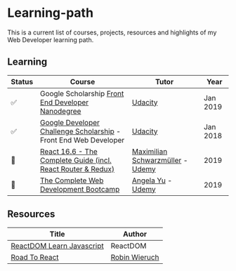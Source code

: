 # Learning-path
This is a current list of courses, projects, resources and highlights of my Web Developer learning path.

## Learning

| Status | Course | Tutor | Year | 
| ------ | ------ |------ |------ |
| ✅ |Google Scholarship [Front End Developer Nanodegree](https://eu.udacity.com/course/front-end-web-developer-nanodegree--nd001) | [Udacity](https://eu.udacity.com/) | Jan 2019 |
| ✅ |[Google Developer Challenge Scholarship](https://www.udacity.com/google-scholarships) - Front End Web Developer| [Udacity](https://eu.udacity.com/) | Jan 2018 |
| 🔄 |[React 16.6 - The Complete Guide (incl. React Router & Redux)](https://www.udemy.com/react-the-complete-guide-incl-redux/) | [Maximilian Schwarzmüller](https://twitter.com/maxedapps) - [Udemy](https://www.udemy.com/) | 2019 |
| 🔄 |[The Complete Web Development Bootcamp](https://www.udemy.com/the-complete-web-development-bootcamp/) |[Angela Yu](https://twitter.com/yu_angela) - [Udemy](https://www.udemy.com/) | 2019 |


## Resources

| Title | Author | 
| ------ | ------ |
|[ReactDOM Learn Javascript](https://reactdom.com/javascript) | ReactDOM |
|[Road To React](https://roadtoreact.com/) | [Robin Wieruch](https://www.robinwieruch.de/) |
